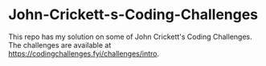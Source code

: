 # John-Crickett-s-Coding-Challenges
This repo has my solution on some of John Crickett's Coding Challenges. The challenges are available at https://codingchallenges.fyi/challenges/intro.
